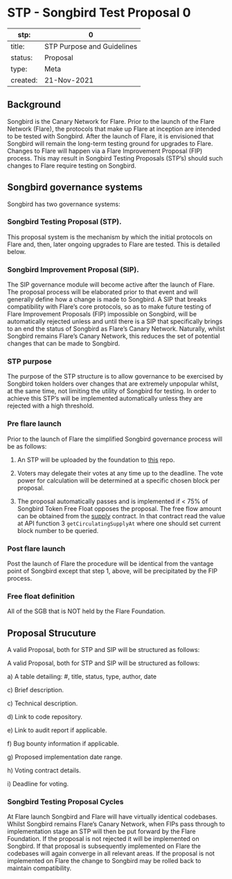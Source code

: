 # STP - Songbird Test Proposal 0

stp: | 0  
--- | ---
title: | STP Purpose and Guidelines
status: | Proposal
type: | Meta
created: | 21-Nov-2021

## Background
Songbird is the Canary Network for Flare. Prior to the launch of the Flare Network (Flare), the protocols that make up Flare at inception are intended to be tested with Songbird. After the launch of Flare, it is envisioned that Songbird will remain the long-term testing ground for upgrades to Flare. Changes to Flare will happen via a Flare Improvement Proposal (FIP) process. This may result in Songbird Testing Proposals (STP’s) should such changes to Flare require testing on Songbird.
## Songbird governance systems
Songbird has two governance systems:
### Songbird Testing Proposal (STP).
This proposal system is the mechanism by which the initial protocols on Flare and, then, later ongoing upgrades to Flare are tested. This is detailed below. 
### Songbird Improvement Proposal (SIP).
The SIP governance module will become active after the launch of Flare. The proposal process will be elaborated prior to that event and will generally define how a change is made to Songbird. A SIP that breaks compatibility with Flare’s core protocols, so as to make future testing of Flare Improvement Proposals (FIP) impossible on Songbird, will be automatically rejected unless and until there is a SIP that specifically brings to an end the status of Songbird as Flare’s Canary Network. Naturally, whilst Songbird remains Flare’s Canary Network, this reduces the set of potential changes that can be made to Songbird.
### STP purpose

The purpose of the STP structure is to allow governance to be exercised by Songbird token holders over changes that are extremely unpopular whilst, at the same time, not limiting the utility of Songbird for testing. In order to achieve this STP’s will be implemented automatically unless they are rejected with a high threshold. 

### Pre flare launch
Prior to the launch of Flare the simplified Songbird governance process will be as follows: 

1) An STP will be uploaded by the foundation to [this](https://github.com/flare-foundation/STPs) repo. 

2) Voters may delegate their votes at any time up to the deadline. The vote power for calculation will be determined at a specific chosen block per proposal.

3) The proposal automatically passes and is implemented if < 75% of Songbird Token Free Float opposes the proposal. The free flow amount can be obtained from the [supply](https://songbird-explorer.flare.network/address/0x5059bA6272Fa598efAaCC9b6FCeFef7366980aD7/read-contract) contract. In that contract read the value at API function 3 `getCirculatingSupplyAt` where one should set current block number to be queried.

### Post flare launch
Post the launch of Flare the procedure will be identical from the vantage point of Songbird except that step 1, above, will be precipitated by the FIP process. 
### Free float definition 
All of the SGB that is NOT held by the Flare Foundation.

## Proposal Strucuture

A valid Proposal, both for STP and SIP will be structured as follows: 

A valid Proposal, both for STP and SIP will be structured as follows:

a) A table detailing: #, title, status, type, author, date

c) Brief description.

c) Technical description.

d) Link to code repository.

e) Link to audit report if applicable.

f) Bug bounty information if applicable.

g) Proposed implementation date range.

h) Voting contract details.

i) Deadline for voting.
### Songbird Testing Proposal Cycles

At Flare launch Songbird and Flare will have virtually identical codebases. Whilst Songbird remains Flare’s Canary Network, when FIPs pass through to implementation stage an STP will then be put forward by the Flare Foundation. If the proposal is not rejected it will be implemented on Songbird. If that proposal is subsequently implemented on Flare the codebases will again converge in all relevant areas. If the proposal is not implemented on Flare the change to Songbird may be rolled back to maintain compatibility.
